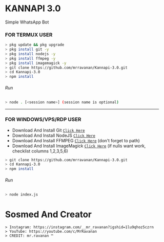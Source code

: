 # KANNAPI 3.0
Simple WhatsApp Bot

### FOR TERMUX USER
```bash
> pkg update && pkg upgrade
> pkg install git -y
> pkg install nodejs -y
> pkg install ffmpeg -y
> pkg install imagemagick -y
> git clone https://github.com/mrravanan/Kannapi-3.0.git
> cd Kannapi-3.0
> npm install
```
###### Run
```bash
> node . [<session name>] (session name is optional)
```

---------

### FOR WINDOWS/VPS/RDP USER
* Download And Install Git [`Click Here`](https://git-scm.com/downloads) <br>
* Download And Install NodeJS [`Click Here`](https://nodejs.org/en/download) <br>
* Download And Install FFMPEG [`Click Here`](https://ffmpeg.org/download.html) (don't forget to path) 
* Download And Install ImageMagick [`Click Here`](https://imagemagick.org/script/download.php) (if nulis want work,  checklist columns 1,2,3,5,6) 
```bash
> git clone https://github.com/mrravanan/Kannapi-3.0.git
> cd Kannapi-3.0
> npm install
```
###### Run
```bash
> node index.js
```

# Sosmed And Creator
```thanks
> Instagram: https://instagram.com/__mr_ravanan?igshid=1lu9qhoz5czrn
> YouTube: https://youtube.com/c/MrRavanan
> CREDIT: mr.ravanan ™
